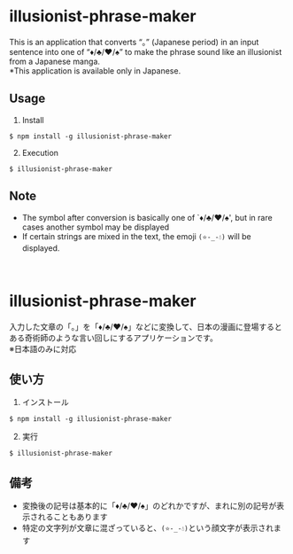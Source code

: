 # illusionist-phrase-maker

This is an application that converts “。” (Japanese period) in an input sentence into one of “♦/♣/♥/♠” to make the phrase sound like an illusionist from a Japanese manga.<br>
\*This application is available only in Japanese.

## Usage

1. Install

```
$ npm install -g illusionist-phrase-maker
```

2. Execution

```
$ illusionist-phrase-maker
```

## Note

- The symbol after conversion is basically one of `♦/♣/♥/♠', but in rare cases another symbol may be displayed
- If certain strings are mixed in the text, the emoji `(⭐️-_-💧)` will be displayed.

<br>

# illusionist-phrase-maker

入力した文章の「。」を「♦/♣/♥/♠」などに変換して、日本の漫画に登場するとある奇術師のような言い回しにするアプリケーションです。<br>
※日本語のみに対応

## 使い方

1. インストール

```
$ npm install -g illusionist-phrase-maker
```

2. 実行

```
$ illusionist-phrase-maker
```

## 備考

- 変換後の記号は基本的に「♦/♣/♥/♠」のどれかですが、まれに別の記号が表示されることもあります
- 特定の文字列が文章に混ざっていると、`(⭐️-_-💧)`という顔文字が表示されます
